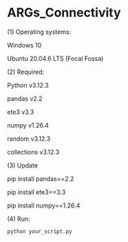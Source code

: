 # ARGs_Connectivity
(1) Operating systems:
   
   Windows 10
   
   Ubuntu 20.04.6 LTS (Focal Fossa)
   
(2) Required:
   
   Python v3.12.3
   
   pandas v2.2
   
   ete3 v3.3
   
   numpy v1.26.4
   
   random v3.12.3
   
   collections v3.12.3

(3) Update

   pip install pandas==2.2
   
   pip install ete3==3.3
   
   pip install numpy==1.26.4

(4) Run:

    python your_script.py
